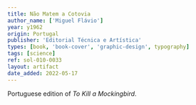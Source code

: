 ```yaml
---
title: Não Matem a Cotovia
author_name: ['Miguel Flávio']
year: y1962
origin: Portugal
publisher: 'Editorial Técnica e Artística'
types: [book, 'book-cover', 'graphic-design', typography]
tags: [science]
ref: sol-010-0033
layout: artifact
date_added: 2022-05-17
---
```

Portuguese edition of <cite>To Kill a Mockingbird</cite>.

